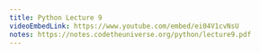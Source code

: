 ```yaml
---
title: Python Lecture 9
videoEmbedLink: https://www.youtube.com/embed/ei04V1cvNsU
notes: https://notes.codetheuniverse.org/python/lecture9.pdf
---
```

